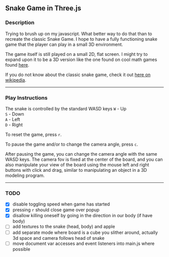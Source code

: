 ## Snake Game in Three.js

### Description
Trying to brush up on my javascript. What better way to do that
than to recreate the classic Snake Game. I hope to have a fully 
functioning snake game that the player can play in a small 3D 
environment. 

The game itself is still played on a small 2D, flat screen.
I might try to expand upon it to be a 3D version like the 
one found on cool math games found [here](https://www.coolmathgames.com/0-snake-3d).

If you do not know about the classic snake game, check it out [here on wikipedia](https://en.wikipedia.org/wiki/Snake_(video_game_genre)).

---
### Play Instructions
The snake is controlled by the standard WASD keys
`W` - Up<br>
`S` - Down<br>
`A` - Left<br>
`D` - Right<br>

To reset the game, press `r`. 

To pause the game and/or to change the camera angle, press `c`. 

After pausing the game, you can change the camera angle with the same WASD keys.
The camera fov is fixed at the center of the board, and you can also manipulate your view 
of the board using the mouse left and right buttons with click and drag, similar to manipulating
an object in a 3D modeling program. 

---
### TODO
- [x] disable toggling speed when game has started
- [x] pressing `r` should close game over popup
- [x] disallow killing oneself by going in the direction in our body (if have body)
- [ ] add textures to the snake (head, body) and apple
- [ ] add separate mode where board is a cube you slither around, actually 3d space and camera follows head of snake
- [ ] move document var accesses and event listeners into main.js where possible